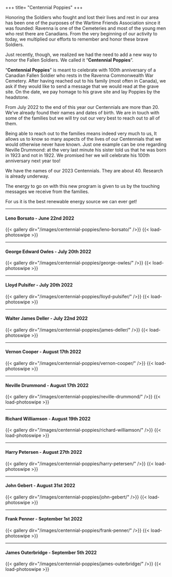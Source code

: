 +++
title= "Centennial Poppies"
+++

Honoring the Soldiers who fought and lost their lives and rest in our area has been one of the purposes of the Wartime Friends Association since it was founded: Ravenna is one of the Cemeteries and most of the young men who rest there are Canadians.
From the very beginning of our activity to today, we multiplied our efforts to remember and honor these brave Soldiers. 

Just recently, though, we realized we had the need to add a new way to honor the Fallen Soldiers. We called it “**Centennial Poppies**”.

“**Centennial Poppies**” is meant to celebrate with 100th anniversary of a Canadian Fallen Soldier who rests in the Ravenna Commonwealth War Cemetery. After having reached out to his family (most often in Canada), we ask if they would like to send a message that we would read at the grave site. On the date, we pay homage to his grave site and lay Poppies by the headstone.

From July 2022 to the end of this year our Centennials are more than 20. We’ve already  found their names and dates of birth. We are in touch with some of the families but we will try out our very best to reach out to all of them.

Being able to reach out to the families means indeed very much to us, It allows us to know so many aspects of the lives of our Centennials that we would otherwise never have known. Just one example can be one regarding Neville Drummond: at the very last minute his sister told us that he was born in 1923 and not in 1922. We promised her we will celebrate his 100th anniversary next year too!

We have the names of our 2023 Centennials. They are about 40. Research is already underway.

The energy to go on with this new program is given to us by the touching messages we receive from the families.

For us it is the best renewable energy source we can ever get!

<!-- ----------------------- -->

<hr>

#### Leno **Borsato** - June 22nd 2022

{{< gallery dir="/images/centennial-poppies/leno-borsato/" />}} {{< load-photoswipe >}}

<hr>

#### George Edward **Owles** - July 20th 2022

{{< gallery dir="/images/centennial-poppies/george-owles/" />}} {{< load-photoswipe >}}

<hr>

#### Lloyd **Pulsifer** - July 20th 2022

{{< gallery dir="/images/centennial-poppies/lloyd-pulsifer/" />}} {{< load-photoswipe >}}

<hr>

#### Walter James **Deller** - July 22nd 2022

{{< gallery dir="/images/centennial-poppies/james-deller/" />}} {{< load-photoswipe >}}

<hr>

#### Vernon **Cooper** - August 17th 2022

{{< gallery dir="/images/centennial-poppies/vernon-cooper/" />}} {{< load-photoswipe >}}

<hr>

#### Neville **Drummond** - August 17th 2022

{{< gallery dir="/images/centennial-poppies/neville-drummond/" />}} {{< load-photoswipe >}}

<hr>

#### Richard **Williamson** - August 19th 2022

{{< gallery dir="/images/centennial-poppies/richard-williamson/" />}} {{< load-photoswipe >}}

<hr>

#### Harry **Petersen** - August 27th 2022

{{< gallery dir="/images/centennial-poppies/harry-petersen/" />}} {{< load-photoswipe >}}

<hr>

#### John **Gebert** - August 31st 2022

{{< gallery dir="/images/centennial-poppies/john-gebert/" />}} {{< load-photoswipe >}}

<hr>

#### Frank **Penner** - September 1st 2022

{{< gallery dir="/images/centennial-poppies/frank-penner/" />}} {{< load-photoswipe >}}

<hr>

#### James **Outerbridge** - September 5th 2022

{{< gallery dir="/images/centennial-poppies/james-outerbridge/" />}} {{< load-photoswipe >}}